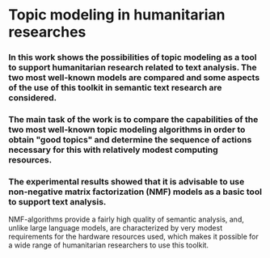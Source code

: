 # Topic modeling in humanitarian researches
### In this work shows the possibilities of topic modeling as a tool to support humanitarian research related to text analysis. The two most well-known models are compared and some aspects of the use of this toolkit in semantic text research are considered. 
### The main task of the work is to compare the capabilities of the two most well-known topic modeling algorithms in order to obtain "good topics" and determine the sequence of actions necessary for this with relatively modest computing resources.
### The experimental results showed that it is advisable to use non-negative matrix factorization (NMF) models as a basic tool to support text analysis. 
NMF-algorithms provide a fairly high quality of semantic analysis, and, unlike large language models, are characterized by very modest requirements for the hardware resources used, which makes it possible for a wide range of humanitarian researchers to use this toolkit.  


